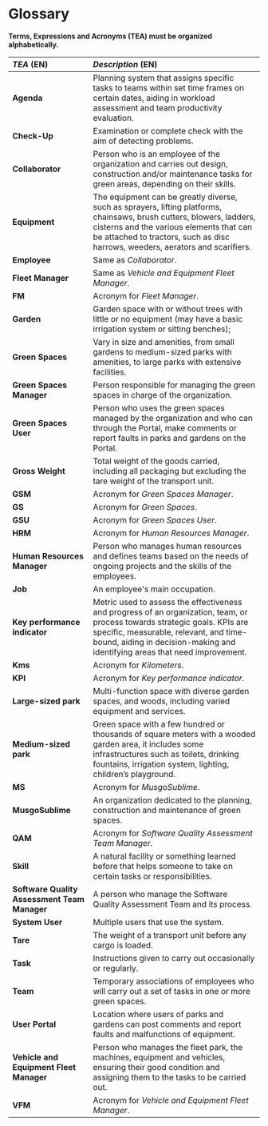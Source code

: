 # Glossary

**Terms, Expressions and Acronyms (TEA) must be organized alphabetically.**

| **_TEA_** (EN)                               | **_Description_** (EN)                                                                                                                                                                                                                             |                                       
|:---------------------------------------------|:---------------------------------------------------------------------------------------------------------------------------------------------------------------------------------------------------------------------------------------------------|
| **Agenda**                                   | Planning system that assigns specific tasks to teams within set time frames on certain dates, aiding in workload assessment and team productivity evaluation.                                                                                      |
| **Check-Up**                                 | Examination or complete check with the aim of detecting problems.                                                                                                                                                                                  |
| **Collaborator**                             | Person who is an employee of the organization and carries out design, construction and/or maintenance tasks for green areas, depending on their skills.                                                                                            |
| **Equipment**                                | The equipment can be greatly diverse, such as sprayers, lifting platforms, chainsaws, brush cutters, blowers, ladders, cisterns and the various elements that can be attached to tractors, such as disc harrows, weeders, aerators and scarifiers. |
| **Employee**                                 | Same as _Collaborator_.                                                                                                                                                                                                                            |
| **Fleet Manager**                            | Same as _Vehicle and Equipment Fleet Manager_.                                                                                                                                                                                                     |
| **FM**                                       | Acronym for _Fleet Manager_.                                                                                                                                                                                                                       |
| **Garden**                                   | Garden space with or without trees with little or no equipment (may have a basic irrigation system or sitting benches);                                                                                                                            |
| **Green Spaces**                             | Vary in size and amenities, from small gardens to medium-sized parks with amenities, to large parks with extensive facilities.                                                                                                                     |
| **Green Spaces Manager**                     | Person responsible for managing the green spaces in charge of the organization.                                                                                                                                                                    |
| **Green Spaces User**                        | Person who uses the green spaces managed by the organization and who can through the Portal, make comments or report faults in parks and gardens on the Portal.                                                                                    |
| **Gross Weight**                             | Total weight of the goods carried, including all packaging but excluding the tare weight of the transport unit.                                                                                                                                    |
| **GSM**                                      | Acronym for _Green Spaces Manager_.                                                                                                                                                                                                                |
| **GS**                                       | Acronym for _Green Spaces_.                                                                                                                                                                                                                        |
| **GSU**                                      | Acronym for _Green Spaces User_.                                                                                                                                                                                                                   |
| **HRM**                                      | Acronym for _Human Resources Manager_.                                                                                                                                                                                                             |
| **Human Resources Manager**                  | Person who manages human resources and defines teams based on the needs of ongoing projects and the skills of the employees.                                                                                                                       |
| **Job**                                      | An employee's main occupation.                                                                                                                                                                                                                     |
| **Key performance indicator**                | Metric used to assess the effectiveness and progress of an organization, team, or process towards strategic goals. KPIs are specific, measurable, relevant, and time-bound, aiding in decision-making and identifying areas that need improvement. |
| **Kms**                                      | Acronym for _Kilometers_.                                                                                                                                                                                                                          |
| **KPI**                                      | Acronym for _Key performance indicator_.                                                                                                                                                                                                           |
| **Large-sized park**                         | Multi-function space with diverse garden spaces, and woods, including varied equipment and services.                                                                                                                                               |
| **Medium-sized park**                        | Green space with a few hundred or thousands of square meters with a wooded garden area, it includes some infrastructures such as toilets, drinking fountains, irrigation system, lighting, children’s playground.                                  |
| **MS**                                       | Acronym for _MusgoSublime_.                                                                                                                                                                                                                        |
| **MusgoSublime**                             | An organization dedicated to the planning, construction and maintenance of green spaces.                                                                                                                                                           |
| **QAM**                                      | Acronym for _Software Quality Assessment Team Manager_.                                                                                                                                                                                            |
| **Skill**                                    | A natural facility or something learned before that helps someone to take on certain tasks or responsibilities.                                                                                                                                    |
| **Software Quality Assessment Team Manager** | A person who manage the Software Quality Assessment Team and its process.                                                                                                                                                                          |
| **System User**                              | Multiple users that use the system.                                                                                                                                                                                                                |
| **Tare**                                     | The weight of a transport unit before any cargo is loaded.                                                                                                                                                                                         |
| **Task**                                     | Instructions given to carry out occasionally or regularly.                                                                                                                                                                                         |
| **Team**                                     | Temporary associations of employees who will carry out a set of tasks in one or more green spaces.                                                                                                                                                 |
| **User Portal**                              | Location where users of parks and gardens can post comments and report faults and malfunctions of equipment.                                                                                                                                       |
| **Vehicle and Equipment Fleet Manager**      | Person who manages the fleet park, the machines, equipment and vehicles, ensuring their good condition and assigning them to the tasks to be carried out.                                                                                          |
| **VFM**                                      | Acronym for _Vehicle and Equipment Fleet Manager_.                                                                                                                                                                                                 |







